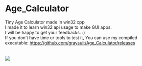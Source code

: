 # Age_Calculator<br>
Tiny Age Calculator made in win32 cpp<br>
I made it to learn win32 api usage to make GUI apps.<br>
I will be happy to get your feedbacks. :)<br>
If you don't have time or tools to test it, You can use my compiled executable: https://github.com/graysuit/Age_Calculator/releases<br><br><br>
<img src="https://raw.githubusercontent.com/graysuit/Age_Calculator/main/screenshot.PNG">
